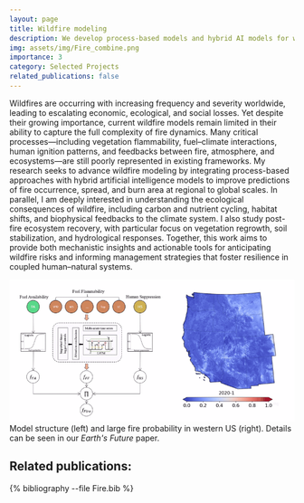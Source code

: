 ```yaml
---
layout: page
title: Wildfire modeling
description: We develop process-based models and hybrid AI models for wildfire studies. 
img: assets/img/Fire_combine.png
importance: 3
category: Selected Projects
related_publications: false
---
```


Wildfires are occurring with increasing frequency and severity worldwide, leading to escalating economic, ecological, and social losses. Yet despite their growing importance, current wildfire models remain limited in their ability to capture the full complexity of fire dynamics. Many critical processes—including vegetation flammability, fuel–climate interactions, human ignition patterns, and feedbacks between fire, atmosphere, and ecosystems—are still poorly represented in existing frameworks. My research seeks to advance wildfire modeling by integrating process-based approaches with hybrid artificial intelligence models to improve predictions of fire occurrence, spread, and burn area at regional to global scales. In parallel, I am deeply interested in understanding the ecological consequences of wildfire, including carbon and nutrient cycling, habitat shifts, and biophysical feedbacks to the climate system. I also study post-fire ecosystem recovery, with particular focus on vegetation regrowth, soil stabilization, and hydrological responses. Together, this work aims to provide both mechanistic insights and actionable tools for anticipating wildfire risks and informing management strategies that foster resilience in coupled human–natural systems.

<div class="row">
  <div class="col-sm mt-3 mt-md-0 text-center">
    <img src="/assets/img/Presentation1-ezgif.com-video-to-gif-converter.gif"
         alt="Wildfire animation"
         class="img-fluid rounded z-depth-1"
         style="max-width: 100%; height: auto;" />
  </div>
</div>
<div class="caption">
  Model structure (left) and large fire probability in western US (right). Details can be seen in our <em>Earth's Future</em> paper. 
</div>

## Related publications:
{% bibliography --file Fire.bib %}